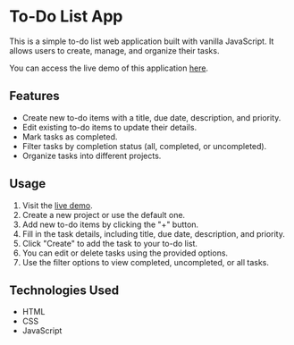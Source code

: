 # To-Do List App

This is a simple to-do list web application built with vanilla JavaScript. It allows users to create, manage, and organize their tasks.

You can access the live demo of this application [here](https://brunoladiv.github.io/TheOdinProject/11-to-do-list/dist/).

## Features

- Create new to-do items with a title, due date, description, and priority.
- Edit existing to-do items to update their details.
- Mark tasks as completed.
- Filter tasks by completion status (all, completed, or uncompleted).
- Organize tasks into different projects.

## Usage

1. Visit the [live demo](https://brunoladiv.github.io/TheOdinProject/11-to-do-list/dist/).
2. Create a new project or use the default one.
3. Add new to-do items by clicking the "+" button.
4. Fill in the task details, including title, due date, description, and priority.
5. Click "Create" to add the task to your to-do list.
6. You can edit or delete tasks using the provided options.
7. Use the filter options to view completed, uncompleted, or all tasks.

## Technologies Used

- HTML
- CSS
- JavaScript

